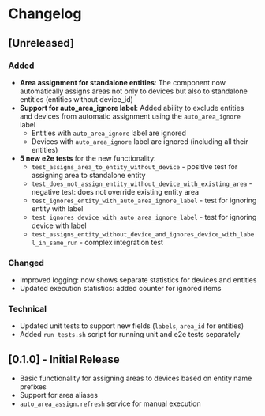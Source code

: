 # Changelog

## [Unreleased]

### Added
- **Area assignment for standalone entities**: The component now automatically assigns areas not only to devices but also to standalone entities (entities without device_id)
- **Support for auto_area_ignore label**: Added ability to exclude entities and devices from automatic assignment using the `auto_area_ignore` label
  - Entities with `auto_area_ignore` label are ignored
  - Devices with `auto_area_ignore` label are ignored (including all their entities)
- **5 new e2e tests** for the new functionality:
  - `test_assigns_area_to_entity_without_device` - positive test for assigning area to standalone entity
  - `test_does_not_assign_entity_without_device_with_existing_area` - negative test: does not override existing entity area
  - `test_ignores_entity_with_auto_area_ignore_label` - test for ignoring entity with label
  - `test_ignores_device_with_auto_area_ignore_label` - test for ignoring device with label
  - `test_assigns_entity_without_device_and_ignores_device_with_label_in_same_run` - complex integration test

### Changed
- Improved logging: now shows separate statistics for devices and entities
- Updated execution statistics: added counter for ignored items

### Technical
- Updated unit tests to support new fields (`labels`, `area_id` for entities)
- Added `run_tests.sh` script for running unit and e2e tests separately

## [0.1.0] - Initial Release
- Basic functionality for assigning areas to devices based on entity name prefixes
- Support for area aliases
- `auto_area_assign.refresh` service for manual execution
